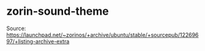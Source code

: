 # zorin-sound-theme
Source: https://launchpad.net/~zorinos/+archive/ubuntu/stable/+sourcepub/12269697/+listing-archive-extra
